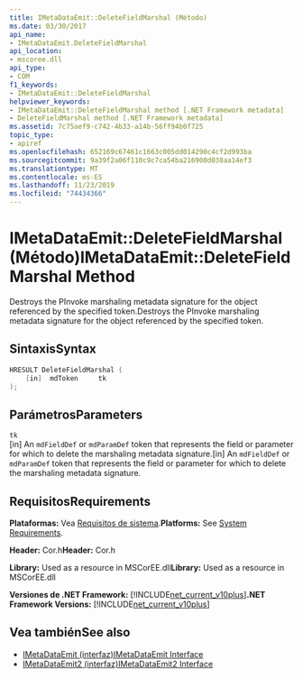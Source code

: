 ```yaml
---
title: IMetaDataEmit::DeleteFieldMarshal (Método)
ms.date: 03/30/2017
api_name:
- IMetaDataEmit.DeleteFieldMarshal
api_location:
- mscoree.dll
api_type:
- COM
f1_keywords:
- IMetaDataEmit::DeleteFieldMarshal
helpviewer_keywords:
- IMetaDataEmit::DeleteFieldMarshal method [.NET Framework metadata]
- DeleteFieldMarshal method [.NET Framework metadata]
ms.assetid: 7c75aef9-c742-4b33-a14b-56ff94b0f725
topic_type:
- apiref
ms.openlocfilehash: 652169c67461c1663c005dd014290c4cf2d993ba
ms.sourcegitcommit: 9a39f2a06f110c9c7ca54ba216900d038aa14ef3
ms.translationtype: MT
ms.contentlocale: es-ES
ms.lasthandoff: 11/23/2019
ms.locfileid: "74434366"
---
```

# <a name="imetadataemitdeletefieldmarshal-method"></a><span data-ttu-id="96c5d-102">IMetaDataEmit::DeleteFieldMarshal (Método)</span><span class="sxs-lookup"><span data-stu-id="96c5d-102">IMetaDataEmit::DeleteFieldMarshal Method</span></span>
<span data-ttu-id="96c5d-103">Destroys the PInvoke marshaling metadata signature for the object referenced by the specified token.</span><span class="sxs-lookup"><span data-stu-id="96c5d-103">Destroys the PInvoke marshaling metadata signature for the object referenced by the specified token.</span></span>  
  
## <a name="syntax"></a><span data-ttu-id="96c5d-104">Sintaxis</span><span class="sxs-lookup"><span data-stu-id="96c5d-104">Syntax</span></span>  
  
```cpp  
HRESULT DeleteFieldMarshal (  
    [in]  mdToken     tk  
);  
```  
  
## <a name="parameters"></a><span data-ttu-id="96c5d-105">Parámetros</span><span class="sxs-lookup"><span data-stu-id="96c5d-105">Parameters</span></span>  
 `tk`  
 <span data-ttu-id="96c5d-106">[in] An `mdFieldDef` or `mdParamDef` token that represents the field or parameter for which to delete the marshaling metadata signature.</span><span class="sxs-lookup"><span data-stu-id="96c5d-106">[in] An `mdFieldDef` or `mdParamDef` token that represents the field or parameter for which to delete the marshaling metadata signature.</span></span>  
  
## <a name="requirements"></a><span data-ttu-id="96c5d-107">Requisitos</span><span class="sxs-lookup"><span data-stu-id="96c5d-107">Requirements</span></span>  
 <span data-ttu-id="96c5d-108">**Plataformas:** Vea [Requisitos de sistema](../../../../docs/framework/get-started/system-requirements.md).</span><span class="sxs-lookup"><span data-stu-id="96c5d-108">**Platforms:** See [System Requirements](../../../../docs/framework/get-started/system-requirements.md).</span></span>  
  
 <span data-ttu-id="96c5d-109">**Header:** Cor.h</span><span class="sxs-lookup"><span data-stu-id="96c5d-109">**Header:** Cor.h</span></span>  
  
 <span data-ttu-id="96c5d-110">**Library:** Used as a resource in MSCorEE.dll</span><span class="sxs-lookup"><span data-stu-id="96c5d-110">**Library:** Used as a resource in MSCorEE.dll</span></span>  
  
 <span data-ttu-id="96c5d-111">**Versiones de .NET Framework:** [!INCLUDE[net_current_v10plus](../../../../includes/net-current-v10plus-md.md)]</span><span class="sxs-lookup"><span data-stu-id="96c5d-111">**.NET Framework Versions:** [!INCLUDE[net_current_v10plus](../../../../includes/net-current-v10plus-md.md)]</span></span>  
  
## <a name="see-also"></a><span data-ttu-id="96c5d-112">Vea también</span><span class="sxs-lookup"><span data-stu-id="96c5d-112">See also</span></span>

- [<span data-ttu-id="96c5d-113">IMetaDataEmit (interfaz)</span><span class="sxs-lookup"><span data-stu-id="96c5d-113">IMetaDataEmit Interface</span></span>](../../../../docs/framework/unmanaged-api/metadata/imetadataemit-interface.md)
- [<span data-ttu-id="96c5d-114">IMetaDataEmit2 (interfaz)</span><span class="sxs-lookup"><span data-stu-id="96c5d-114">IMetaDataEmit2 Interface</span></span>](../../../../docs/framework/unmanaged-api/metadata/imetadataemit2-interface.md)
